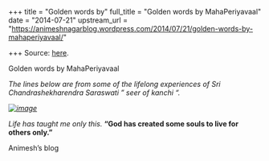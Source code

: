 +++
title = "Golden words by"
full_title = "Golden words by MahaPeriyavaal"
date = "2014-07-21"
upstream_url = "https://animeshnagarblog.wordpress.com/2014/07/21/golden-words-by-mahaperiyavaal/"

+++
Source: [here](https://animeshnagarblog.wordpress.com/2014/07/21/golden-words-by-mahaperiyavaal/).

Golden words by MahaPeriyavaal

*The lines below are from some of the lifelong experiences of Sri
Chandrashekharendra Saraswati ” seer of kanchi “.*

*[![image](https://animeshnagarblog.files.wordpress.com/2014/07/wpid-hh_chandrashekarendra_saraswathi_mahaswamiji_321.jpg?w=700 "hh_chandrashekarendra_saraswathi_mahaswamiji_(32).jpg")](https://animeshnagarblog.files.wordpress.com/2014/07/wpid-hh_chandrashekarendra_saraswathi_mahaswamiji_321.jpg)*

*Life has taught me only this.* ****“God has created some souls to live
for others only.”****

Animesh’s blog
